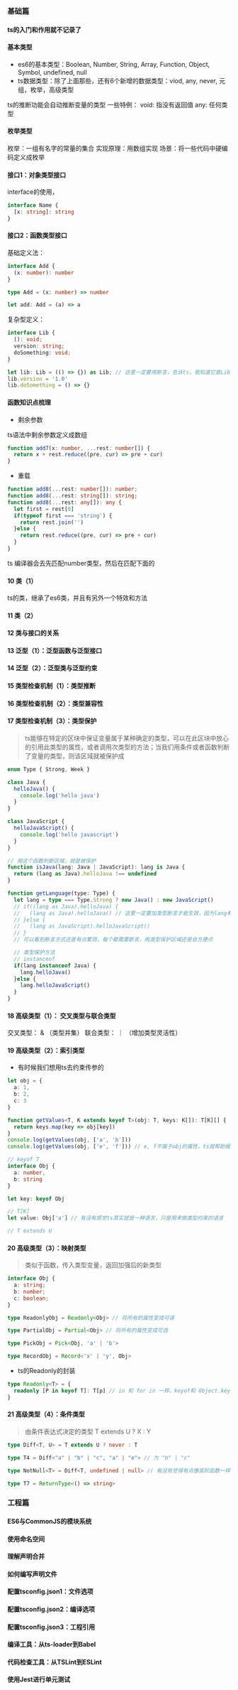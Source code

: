 ### 基础篇

#### ts的入门和作用就不记录了

#### 基本类型

- es6的基本类型：Boolean, Number, String, Array, Function, Object, Symbol, undefined, null
- ts数据类型：除了上面那些，还有6个新增的数据类型：viod, any, never, 元组，枚举，高级类型

ts的推断功能会自动推断变量的类型
一些特例：
void: 指没有返回值
any: 任何类型

#### 枚举类型

枚举：一组有名字的常量的集合
实现原理：用数组实现
场景：将一些代码中硬编码定义成枚举

#### 接口1：对象类型接口
interface的使用，

```ts
interface Name {
  [x: string]: string
}
```
#### 接口2：函数类型接口

基础定义法：
```ts
interface Add {
  (x: number): number
}

type Add = (x: number) => number

let add: Add = (a) => a
```

复杂型定义：
```ts
interface Lib {
  (): void;
  version: string;
  doSomething: void;
}

let lib: Lib = (() => {}) as Lib; // 这里一定要用断言，告诉ts，我知道它是Lib类型了
lib.version = '1.0'
lib.doSomething = () => {}
```

#### 函数知识点梳理

- 剩余参数

ts语法中剩余参数定义成数组

```ts
function add7(x: number, ...rest: number[]) {
  return x + rest.reduce((pre, cur) => pre + cur)
}
```

- 重载

```ts
function add8(...rest: number[]): number;
function add8(...rest: string[]): string;
function add8(...rest: any[]): any {
  let first = rest[0]
  if(typeof first === 'string') {
    return rest.join('')
  }else {
    return rest.reduce((pre, cur) => pre + cur)
  }
}
```
ts 编译器会去先匹配number类型，然后在匹配下面的


#### 10 类（1）

ts的类，继承了es6类，并且有另外一个特效和方法



#### 11 类（2）

#### 12 类与接口的关系

#### 13 泛型（1）：泛型函数与泛型接口

#### 14 泛型（2）：泛型类与泛型约束

#### 15 类型检查机制（1）：类型推断

#### 16 类型检查机制（2）：类型兼容性

#### 17 类型检查机制（3）：类型保护

> ts能够在特定的区块中保证变量属于某种确定的类型，可以在此区块中放心的引用此类型的属性，或者调用次类型的方法；当我们用条件或者函数判断了变量的类型，则该区域就被保护成

```ts
enum Type { Strong, Week }

class Java {
  helloJava() {
    console.log('hello java')
  }
}

class JavaScript {
  helloJavaScript() {
    console.log('hello javascript')
  }
}

// 用这个函数判断区域，就是被保护
function isJava(lang: Java | JavaScript): lang is Java {
  return (lang as Java).helloJava !== undefined
}

function getLanguage(type: Type) {
  let lang = type === Type.Strong ? new Java() : new JavaScript()
  // if((lang as Java).helloJava) {
  //   (lang as Java).helloJava() // 这里一定要加类型断言才能生效，因为lang有两种可能
  // }else {
  //   (lang as JavaScript).helloJavaScript()
  // }
  // 可以看到断言方式还是有点繁琐，每个都需要断言，用类型保护区域还是会方便点

  // 类型保护方法
  // instanceof
  if(lang instanceof Java) {
    lang.helloJava()
  }else {
    lang.helloJavaScript()
  }
}
```

#### 18 高级类型（1）： 交叉类型与联合类型
交叉类型： &  （类型并集）
联合类型： ｜  （增加类型灵活性）


#### 19 高级类型（2）：索引类型

- 有时候我们想用ts去约束传参的

```ts
let obj = {
  a: 1,
  b: 2,
  c: 3
}

function getValues<T, K extends keyof T>(obj: T, keys: K[]): T[K][] {
  return keys.map(key => obj[key])
}
console.log(getValues(obj, ['a', 'b']))
console.log(getValues(obj, ['e', 'f'])) // e, f不属于obj的属性，ts就帮助报错

// keyof T
interface Obj {
  a: number,
  b: string
}

let key: keyof Obj

// T[K]
let value: Obj['a'] // 有没有感觉ts其实就是一种语言，只是用来做类型约束的语言

// T extends U

```


#### 20 高级类型（3）：映射类型

> 类似于函数，传入类型变量，返回加强后的新类型

 
```ts
interface Obj {
  a: string;
  b: number;
  c: boolean;
}

type ReadonlyObj = Readonly<Obj> // 将所有的属性变成可读

type PartialObj = Partial<Obj> // 将所有的属性变成可选

type PickObj = Pick<Obj, 'a' | 'b'>

type RecordObj = Record<'x' | 'y', Obj>

```

- ts的Readonly的封装

```ts
type Readonly<T> = {
  readonly [P in keyof T]: T[p] // in 和 for in 一样，keyof和 Object.keys 一样
}
```

#### 21 高级类型（4）：条件类型
> 由条件表达式决定的类型 T extends U ? X : Y

```ts
type Diff<T, U> = T extends U ? never : T

type T4 = Diff<"a" | "b" | "c", "a" | "e"> // 为 "b" | "c"

type NotNull<T> = Diff<T, undefined | null> // 有没有觉得有点像高阶函数一样

type T7 = ReturnType<() => string>
```

### 工程篇

#### ES6与CommonJS的模块系统

#### 使用命名空间

#### 理解声明合并

#### 如何编写声明文件

#### 配置tsconfig.json1：文件选项

#### 配置tsconfig.json2：编译选项

#### 配置tsconfig.json3：工程引用

#### 编译工具：从ts-loader到Babel

#### 代码检查工具：从TSLint到ESLint

#### 使用Jest进行单元测试




 
